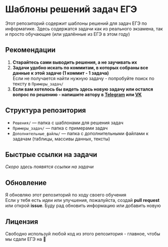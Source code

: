 # Шаблоны решений задач ЕГЭ

Этот репозиторий содержит шаблоны решений для задач ЕГЭ по информатике. Здесь содержатся задачи как из реального экзамена, так и просто обучающие (или удалённые из ЕГЭ в этом году)

## Рекомендации

1. **Старайтесь сами выводить решения, а не заучивать их**
2. **Задачи удобно искать по коммитам, в которых собраны все данные к этой задаче (1 коммит  - 1 задача)** \
    Если не получается найти нужную задачу - попробуйте поиск по тексту в `Примеры_задач/`
3. **Если вам хотелось бы видеть здесь новую задачу или остался вопрос по решению - напишите автору в [Telegram](https://t.me/Any_boy) или [VK](https://vk.com/georgijspiridonov)**

## Структура репозитория

- `Решения/` — папка с шаблонами для решения задач
- `Примеры_задач/` — папка с примерами задач
- `Дополнительные_файлы/` — папка с дополнительными файлами к задачам (таблицы, массивы данных, тексты)

## Быстрые ссылки на задачи

*Скоро здесь появятся ссылки на задачи*

## Обновление
Я обновляю этот репозиторий по ходу своего обучения \
Если у тебя есть идеи или улучшения, пожалуйста, создай **pull request** или открой **issue**. Буду рад обновить информацию или добавить новую

## Лицензия

Свободно используй любой код из этого репозитория - главное, чтобы мы сдали ЕГЭ на 💯

